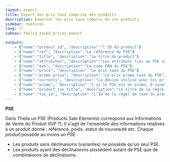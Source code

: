 ```yaml
---
layout: export
title: Export des prix taxe comprise des produits
description: Exporter les prix taxe compris de vos produits
sidebar: features
lang: fr
subnav: thelia_taxed_prices_export

outputs:
    - {"name":"product_id", "description":"l'ID du produit"}
    - {"name":"ref", "description":"La référence du PSE"}
    - {"name":"title", "description":"Le titre du produit"}
    - {"name":"attributes", "description":"Les attributs liés au PSE séparés par des virgules"}
    - {"name":"ean", "description":"Le code EAN du PSE"}
    - {"name":"price", "description":"Le prix taxé du PSE"}
    - {"name":"promo_price", "description":"Le prix promo taxé du PSE"}
    - {"name":"currency", "description":"La devise utilisé pour les prix"}
    - {"name":"promo", "description":"1 si le PSE est en promo, 0 sinon"}
    - {"name":"product_tax_title", "description":"Le titre de la règle de taxe du produit"}
    - {"name":"tax_id", "description":"L'ID de la règel de taxe du produit"}
---
```


**PSE**

Dans Thelia un PSE (Products Sale Elements) correspond aux Informations de Vente du Produit (IVP ?). Il s'agit de l'ensemble des informations relatives à un produit donné : référence, poids, statut de nouveauté etc.
Chaque produit possède au moins un PSE :
- Les produits sans déclinaisons (variantes) ne possède qu'un seul PSE.
- Les produits ayant des déclinaisions possèdent autant de PSE que de combinaisons de déclinaisons.